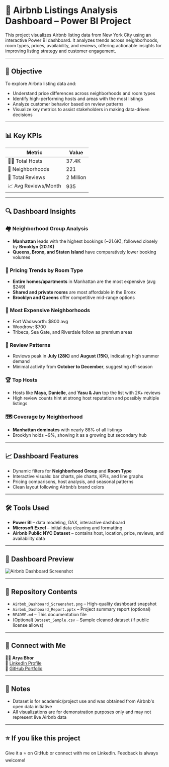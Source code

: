 # 🏡 Airbnb Listings Analysis Dashboard – Power BI Project

This project visualizes Airbnb listing data from New York City using an interactive Power BI dashboard. It analyzes trends across neighborhoods, room types, prices, availability, and reviews, offering actionable insights for improving listing strategy and customer engagement.

---

## 🎯 Objective
To explore Airbnb listing data and:
- Understand price differences across neighborhoods and room types
- Identify high-performing hosts and areas with the most listings
- Analyze customer behavior based on review patterns
- Visualize key metrics to assist stakeholders in making data-driven decisions

---

## 📊 Key KPIs
| Metric                  | Value     |
|-------------------------|-----------|
| 🧑‍💼 Total Hosts          | 37.4K     |
| 📍 Neighborhoods         | 221       |
| 💬 Total Reviews         | 2 Million |
| 📈 Avg Reviews/Month     | 935       |

---

## 🔍 Dashboard Insights

### 🏘️ Neighborhood Group Analysis
- **Manhattan** leads with the highest bookings (~21.6K), followed closely by **Brooklyn (20.1K)**
- **Queens, Bronx, and Staten Island** have comparatively lower booking volumes

### 💸 Pricing Trends by Room Type
- **Entire homes/apartments** in Manhattan are the most expensive (avg $249)
- **Shared and private rooms** are most affordable in the Bronx
- **Brooklyn and Queens** offer competitive mid-range options

### 📍 Most Expensive Neighborhoods
- Fort Wadsworth: $800 avg  
- Woodrow: $700  
- Tribeca, Sea Gate, and Riverdale follow as premium areas

### 📅 Review Patterns
- Reviews peak in **July (28K)** and **August (15K)**, indicating high summer demand
- Minimal activity from **October to December**, suggesting off-season

### 🏆 Top Hosts
- Hosts like **Maya**, **Danielle**, and **Yasu & Jun** top the list with 2K+ reviews
- High review counts hint at strong host reputation and possibly multiple listings

### 🗺️ Coverage by Neighborhood
- **Manhattan dominates** with nearly 88% of all listings
- Brooklyn holds ~9%, showing it as a growing but secondary hub

---

## 📈 Dashboard Features
- Dynamic filters for **Neighborhood Group** and **Room Type**
- Interactive visuals: bar charts, pie charts, KPIs, and line graphs
- Pricing comparisons, host analysis, and seasonal patterns
- Clean layout following Airbnb’s brand colors

---

## 🛠️ Tools Used
- **Power BI** – data modeling, DAX, interactive dashboard
- **Microsoft Excel** – initial data cleaning and formatting
- **Airbnb Public NYC Dataset** – contains host, location, price, reviews, and availability data

---

## 📸 Dashboard Preview

![Airbnb Dashboard Screenshot](Airbnb_Dashboard_Screenshot.png)

---

## 📂 Repository Contents
- `Airbnb_Dashboard_Screenshot.png` – High-quality dashboard snapshot  
- `Airbnb_Dashboard_Report.pptx` – Project summary report (optional)  
- `README.md` – This documentation file  
- (Optional) `Dataset_Sample.csv` – Sample cleaned dataset (if public license allows)

---

## 🤝 Connect with Me
👨‍💻 **Arya Bhor**  
🔗 [LinkedIn Profile](#)  
💼 [GitHub Portfolio](https://github.com/arya10012)

---

## 📢 Notes
- Dataset is for academic/project use and was obtained from Airbnb's open data initiative
- All visualizations are for demonstration purposes only and may not represent live Airbnb data

---

## ⭐ If you like this project
Give it a ⭐ on GitHub or connect with me on LinkedIn. Feedback is always welcome!

